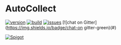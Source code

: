 # AutoCollect

[![version](https://img.shields.io/badge/version-0.0.1-blue)](#)
[![build](https://img.shields.io/badge/build-passing-brightgreen)](#)
[![issues](https://img.shields.io/badge/issues-0-red)](#)
[![chat on Gitter](https://img.shields.io/badge/chat-on gitter-green)(#)

[![Spigot](https://img.shields.io/badge/Spigot-1.14.4-blue)](#)
